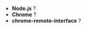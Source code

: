 <!--
Thank you for your interest in this project!

Please make sure to have searched for existing issues before opening new ones:

    https://github.com/cyrus-and/chrome-remote-interface/issues?utf8=%E2%9C%93&q=

You may also want to check the FAQ section of the README:

    https://github.com/cyrus-and/chrome-remote-interface#faq

Alright then, please provide the following version information along with a
minimal standalone script to reproduce your issue, if appropriate.

(Feel free to delete this comment.)
-->

- **Node.js** ?
- **Chrome** ?
- **chrome-remote-interface** ?
